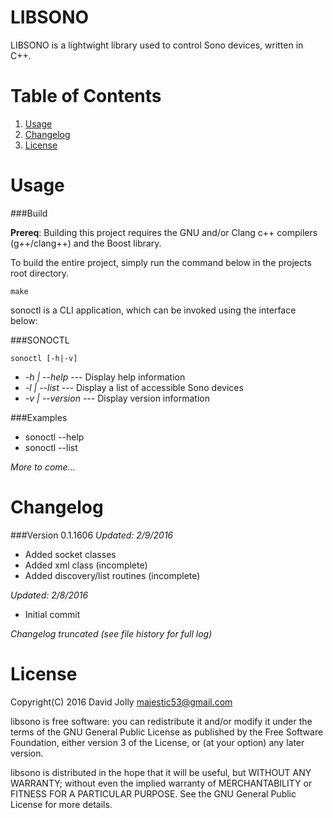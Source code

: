 LIBSONO
=======

LIBSONO is a lightwight library used to control Sono devices, written in C++.

Table of Contents
===============

1. [Usage](https://github.com/majestic53/libsono#usage)
2. [Changelog](https://github.com/majestic53/libsono#changelog)
3. [License](https://github.com/majestic53/libsono#license)

Usage
=====

###Build

__Prereq__: Building this project requires the GNU and/or Clang c++ compilers (g++/clang++) and the Boost library.

To build the entire project, simply run the command below in the projects root directory.

```
make
```

sonoctl is a CLI application, which can be invoked using the interface below:

###SONOCTL

```
sonoctl [-h|-v]
```

* _-h | --help_			--- Display help information
* _-l | --list_			--- Display a list of accessible Sono devices
* _-v | --version_ 		--- Display version information

###Examples

* sonoctl --help
* sonoctl --list

*More to come...*

Changelog
=========

###Version 0.1.1606
*Updated: 2/9/2016*

* Added socket classes
* Added xml class (incomplete)
* Added discovery/list routines (incomplete)

*Updated: 2/8/2016*

* Initial commit

*Changelog truncated (see file history for full log)*

License
======

Copyright(C) 2016 David Jolly <majestic53@gmail.com>

libsono is free software: you can redistribute it and/or modify
it under the terms of the GNU General Public License as published by
the Free Software Foundation, either version 3 of the License, or
(at your option) any later version.

libsono is distributed in the hope that it will be useful,
but WITHOUT ANY WARRANTY; without even the implied warranty of
MERCHANTABILITY or FITNESS FOR A PARTICULAR PURPOSE.  See the
GNU General Public License for more details.
